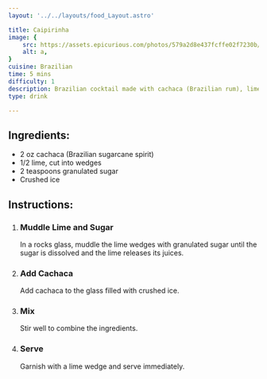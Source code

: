 ```yaml
---
layout: '../../layouts/food_Layout.astro'

title: Caipirinha
image: {
    src: https://assets.epicurious.com/photos/579a2d8e437fcffe02f7230b/1:1/w_2560%2Cc_limit/caipirinha-072816.jpg,
    alt: a,
}
cuisine: Brazilian
time: 5 mins
difficulty: 1
description: Brazilian cocktail made with cachaca (Brazilian rum), lime, sugar, and ice, shaken together and served in a glass, refreshing and perfect for warm weather.
type: drink

---
```

<div class="recipe-container">
    <div class="ingredients">
        <h2>Ingredients:</h2>
        <ul>
            <li>2 oz cachaca (Brazilian sugarcane spirit)</li>
            <li>1/2 lime, cut into wedges</li>
            <li>2 teaspoons granulated sugar</li>
            <li>Crushed ice</li>
        </ul>
    </div>
    <div class="instructions">
        <h2>Instructions:</h2>
        <ol>
            <li><h3>Muddle Lime and Sugar</h3>
                In a rocks glass, muddle the lime wedges with granulated sugar until the sugar is dissolved and the lime releases its juices.
            </li>
            <li><h3>Add Cachaca</h3>
                Add cachaca to the glass filled with crushed ice.
            </li>
            <li><h3>Mix</h3>
                Stir well to combine the ingredients.
            </li>
            <li><h3>Serve</h3>
                Garnish with a lime wedge and serve immediately.
            </li>
        </ol>
    </div>
</div>
